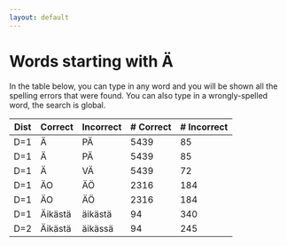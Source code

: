 ```yaml
---
layout: default
---
```


# Words starting with Ä

In the table below, you can type in any word and you will be shown all the spelling errors that were found. You can also type in a wrongly-spelled word, the search is global.

<table id="spelltable" class="display">
<thead>
<tr>
<th>Dist</th>
<th>Correct</th>
<th>Incorrect</th>
<th># Correct</th>
<th># Incorrect</th>
</tr>
</thead>
<tbody>

<tr><td>D=1</td><td>Ä</td><td>PÄ</td><td>5439</td><td>85</td></tr>

<tr><td>D=1</td><td>Ä</td><td>PÄ</td><td>5439</td><td>85</td></tr>

<tr><td>D=1</td><td>Ä</td><td>VÄ</td><td>5439</td><td>72</td></tr>

<tr><td>D=1</td><td>ÄO</td><td>ÄÖ</td><td>2316</td><td>184</td></tr>

<tr><td>D=1</td><td>ÄO</td><td>ÄÖ</td><td>2316</td><td>184</td></tr>

<tr><td>D=1</td><td>Äikästä</td><td>äikästä</td><td>94</td><td>340</td></tr>

<tr><td>D=2</td><td>Äikästä</td><td>äikässä</td><td>94</td><td>245</td></tr>

</tbody>
</table>

<script type="text/javascript">
$(document).ready( function () {
    $('#spelltable').DataTable({ autoFill: true });
} );
</script>
